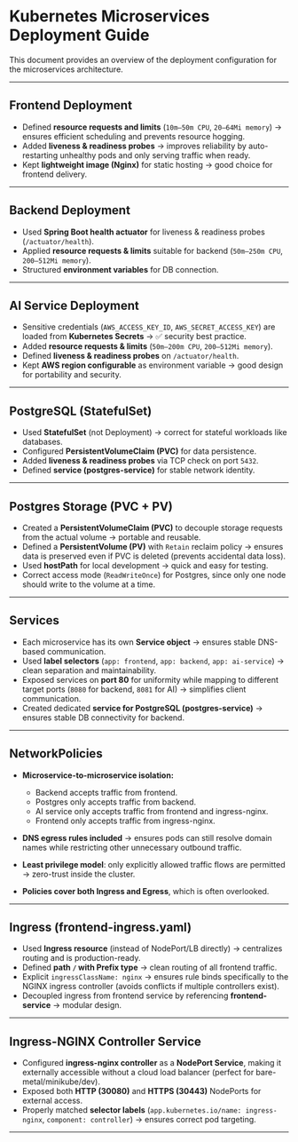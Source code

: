 # Kubernetes Microservices Deployment Guide

This document provides an overview of the deployment configuration for the microservices architecture.

---

## Frontend Deployment
- Defined **resource requests and limits** (`10m–50m CPU`, `20–64Mi memory`) → ensures efficient scheduling and prevents resource hogging.  
- Added **liveness & readiness probes** → improves reliability by auto-restarting unhealthy pods and only serving traffic when ready.  
- Kept **lightweight image (Nginx)** for static hosting → good choice for frontend delivery.  

---

## Backend Deployment
- Used **Spring Boot health actuator** for liveness & readiness probes (`/actuator/health`).  
- Applied **resource requests & limits** suitable for backend (`50m–250m CPU`, `200–512Mi memory`).  
- Structured **environment variables** for DB connection.  

---

## AI Service Deployment
- Sensitive credentials (`AWS_ACCESS_KEY_ID`, `AWS_SECRET_ACCESS_KEY`) are loaded from **Kubernetes Secrets** → ✅ security best practice.  
- Added **resource requests & limits** (`50m–200m CPU`, `200–512Mi memory`).  
- Defined **liveness & readiness probes** on `/actuator/health`.  
- Kept **AWS region configurable** as environment variable → good design for portability and security.  

---

## PostgreSQL (StatefulSet)
- Used **StatefulSet** (not Deployment) → correct for stateful workloads like databases.  
- Configured **PersistentVolumeClaim (PVC)** for data persistence.  
- Added **liveness & readiness probes** via TCP check on port `5432`.  
- Defined **service (postgres-service)** for stable network identity.  

---

## Postgres Storage (PVC + PV)
- Created a **PersistentVolumeClaim (PVC)** to decouple storage requests from the actual volume → portable and reusable.  
- Defined a **PersistentVolume (PV)** with `Retain` reclaim policy → ensures data is preserved even if PVC is deleted (prevents accidental data loss).  
- Used **hostPath** for local development → quick and easy for testing.  
- Correct access mode (`ReadWriteOnce`) for Postgres, since only one node should write to the volume at a time.  

---

## Services
- Each microservice has its own **Service object** → ensures stable DNS-based communication.  
- Used **label selectors** (`app: frontend`, `app: backend`, `app: ai-service`) → clean separation and maintainability.  
- Exposed services on **port 80** for uniformity while mapping to different target ports (`8080` for backend, `8081` for AI) → simplifies client communication.  
- Created dedicated **service for PostgreSQL (postgres-service)** → ensures stable DB connectivity for backend.  

---

## NetworkPolicies
- **Microservice-to-microservice isolation:**  
  - Backend accepts traffic from frontend.  
  - Postgres only accepts traffic from backend.  
  - AI service only accepts traffic from frontend and ingress-nginx.  
  - Frontend only accepts traffic from ingress-nginx.  

- **DNS egress rules included** → ensures pods can still resolve domain names while restricting other unnecessary outbound traffic.  
- **Least privilege model**: only explicitly allowed traffic flows are permitted → zero-trust inside the cluster.  
- **Policies cover both Ingress and Egress**, which is often overlooked.  

---

## Ingress (frontend-ingress.yaml)
- Used **Ingress resource** (instead of NodePort/LB directly) → centralizes routing and is production-ready.  
- Defined **path `/` with Prefix type** → clean routing of all frontend traffic.  
- Explicit `ingressClassName: nginx` → ensures rule binds specifically to the NGINX ingress controller (avoids conflicts if multiple controllers exist).  
- Decoupled ingress from frontend service by referencing **frontend-service** → modular design.  

---

## Ingress-NGINX Controller Service
- Configured **ingress-nginx controller** as a **NodePort Service**, making it externally accessible without a cloud load balancer (perfect for bare-metal/minikube/dev).  
- Exposed both **HTTP (30080)** and **HTTPS (30443)** NodePorts for external access.  
- Properly matched **selector labels** (`app.kubernetes.io/name: ingress-nginx`, `component: controller`) → ensures correct pod targeting.  

---
